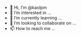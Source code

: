 - 👋 Hi, I’m @kaolpm
- 👀 I’m interested in ...
- 🌱 I’m currently learning ...
- 💞️ I’m looking to collaborate on ...
- 📫 How to reach me ...

<!---
kaolpm/kaolpm is a ✨ special ✨ repository because its `README.md` (this file) appears on your GitHub profile.
You can click the Preview link to take a look at your changes.
--->

